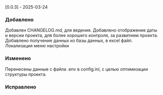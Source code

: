[0.0.3] - 2025-03-24
### Добавлено
Добавлен CHANGELOG.md, для ведения.
Добавлено отображение даты и версии проекта, для более хорошего контроля, за развитием проекта.
Добавлено получение данных из базы данных, в excel файл.
Локализация меню настройки

### Изменено
Перенесены данные с файла .env в config.ini, с целью оптимизации структуры проекта. 

### Исправлено